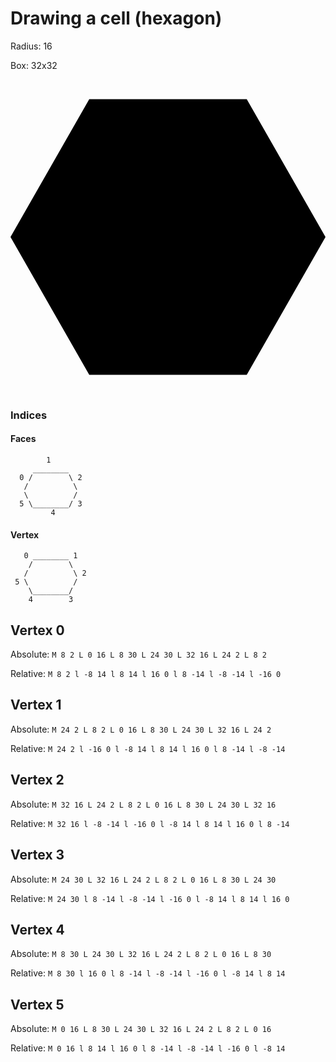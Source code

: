 # Drawing a cell (hexagon)

Radius: 16

Box: 32x32

<svg xmlns="http://www.w3.org/2000/svg" viewBox="0 0 32 32">
    <path d="M 0 16 L 8 30 L 24 30 L 32 16 L 24 2 L 8 2 L 0 16" fill="#000000"/>
</svg>


### Indices

#### Faces
```
        1
     ________  
  0 /        \ 2
   /          \
   \          /
  5 \________/ 3
         4
```

#### Vertex
```
   0 ________ 1
    /        \
   /          \ 2
 5 \          /
    \________/
    4        3
```


## Vertex 0

Absolute: `M 8 2 L 0 16 L 8 30 L 24 30 L 32 16 L 24 2 L 8 2`

Relative: `M 8 2 l -8 14 l 8 14 l 16 0 l 8 -14 l -8 -14 l -16 0`

## Vertex 1

Absolute: `M 24 2 L 8 2 L 0 16 L 8 30 L 24 30 L 32 16 L 24 2`

Relative: `M 24 2 l -16 0 l -8 14 l 8 14 l 16 0 l 8 -14 l -8 -14`

## Vertex 2

Absolute: `M 32 16 L 24 2 L 8 2 L 0 16 L 8 30 L 24 30 L 32 16`

Relative: `M 32 16 l -8 -14 l -16 0 l -8 14 l 8 14 l 16 0 l 8 -14`

## Vertex 3

Absolute: `M 24 30 L 32 16 L 24 2 L 8 2 L 0 16 L 8 30 L 24 30`

Relative: `M 24 30 l 8 -14 l -8 -14 l -16 0 l -8 14 l 8 14 l 16 0`

## Vertex 4

Absolute: `M 8 30 L 24 30 L 32 16 L 24 2 L 8 2 L 0 16 L 8 30`

Relative: `M 8 30 l 16 0 l 8 -14 l -8 -14 l -16 0 l -8 14 l 8 14`

## Vertex 5

Absolute: `M 0 16 L 8 30 L 24 30 L 32 16 L 24 2 L 8 2 L 0 16`

Relative: `M 0 16 l 8 14 l 16 0 l 8 -14 l -8 -14 l -16 0 l -8 14`
